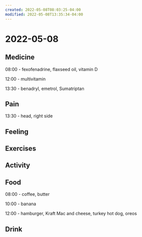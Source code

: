 ```yaml
---
created: 2022-05-08T08:03:25-04:00
modified: 2022-05-08T13:35:34-04:00
---
```


# 2022-05-08

## Medicine

08:00 - fexofenadrine, flaxseed oil, vitamin D

12:00 - multivitamin

13:30 - benadryl, emetrol, Sumatriptan


## Pain

13:30 - head, right side


## Feeling


## Exercises


## Activity


## Food

08:00 - coffee, butter

10:00 - banana

12:00 - hamburger,  Kraft Mac and cheese, turkey hot dog, oreos


## Drink
